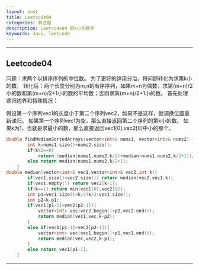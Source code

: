 ```yaml
---
layout: post
title: Leetcode04
categories: 算法题
description: Leetcode04 第k小的数字
keywords: Java, leetcode
---
```


---
## Leetcode04
问题：求两个以排序序列的中位数。 
为了更好的运用分治，将问题转化为求第k小的数。 
转化后：两个长度分别为m,n的有序序列，如果m+n为偶数，求第(m+n)/2小的数和第(m+n)/2+1小的数的平均数；否则求第(m+n)/2+1小的数。
首先处理递归边界和特殊情况：

假设第一个序列vec1的长度小于第二个序列vec2，如果不是这样，就调换位置重新递归。
如果第一个序列vec1为空，那么直接返回第二个序列的第k小的数。
如果k为1，也就是求最小的数，那么直接返回vec1[0],vec2[0]中小的那个。
```c++
double findMedianSortedArrays(vector<int>& nums1, vector<int>& nums2) {
        int k=nums1.size()+nums2.size();
        if(k%2==0)
            return (median(nums1,nums2,k/2)+median(nums1,nums2,k/2+1))/2.0;
        else return median(nums1,nums2,k/2+1);
    }
double median(vector<int>& vec1,vector<int>& vec2,int k){
        if(vec1.size()>vec2.size()) return median(vec2,vec1,k);
        if(vec1.empty()) return vec2[k-1];
        if(k==1) return min(vec1[0],vec2[0]);
        int p1=vec1.size()>k/2?k/2:vec1.size();
        int p2=k-p1;
        if(vec1[p1-1]>vec2[p2-1]){
            vector<int> vec(vec2.begin()+p2,vec2.end());
            return median(vec1,vec,k-p2);
        }
        else if(vec1[p1-1]<vec2[p2-1]){
            vector<int> vec(vec1.begin()+p1,vec1.end());
            return median(vec,vec2,k-p1);
        }
        else return vec1[p1-1];
    }

```
 


---

